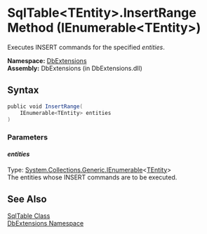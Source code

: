 SqlTable&lt;TEntity>.InsertRange Method (IEnumerable&lt;TEntity>)
=================================================================
Executes INSERT commands for the specified *entities*.

**Namespace:** [DbExtensions][1]  
**Assembly:** DbExtensions (in DbExtensions.dll)

Syntax
------

```csharp
public void InsertRange(
	IEnumerable<TEntity> entities
)
```

### Parameters

#### *entities*
Type: [System.Collections.Generic.IEnumerable][2]&lt;[TEntity][3]>  
The entities whose INSERT commands are to be executed.


See Also
--------
[SqlTable<TEntity> Class][3]  
[DbExtensions Namespace][1]  

[1]: ../README.md
[2]: http://msdn.microsoft.com/en-us/library/9eekhta0
[3]: README.md